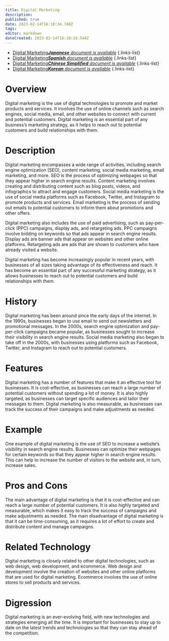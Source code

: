 ```yaml
---
title: Digital Marketing
description: 
published: true
date: 2023-02-14T16:18:34.740Z
tags: 
editor: markdown
dateCreated: 2023-02-14T16:18:24.544Z
---
```


- [Digital Marketing***Japanese** document is available*](/ja/Knowledge-base/Dictionary/digital-marketing)
{.links-list}
- [Digital Marketing***Spanish** document is available*](/es/Knowledge-base/Dictionary/digital-marketing)
{.links-list}
- [Digital Marketing***Chinese Simplified** document is available*](/zh/Knowledge-base/Dictionary/digital-marketing)
{.links-list}
- [Digital Marketing***Korean** document is available*](/ko/Knowledge-base/Dictionary/digital-marketing)
{.links-list}


# Overview
Digital marketing is the use of digital technologies to promote and market products and services. It involves the use of online channels such as search engines, social media, email, and other websites to connect with current and potential customers. Digital marketing is an essential part of any business’s marketing strategy, as it helps to reach out to potential customers and build relationships with them.

# Description
Digital marketing encompasses a wide range of activities, including search engine optimization (SEO), content marketing, social media marketing, email marketing, and more. SEO is the process of optimizing webpages so that they appear higher in search engine results. Content marketing involves creating and distributing content such as blog posts, videos, and infographics to attract and engage customers. Social media marketing is the use of social media platforms such as Facebook, Twitter, and Instagram to promote products and services. Email marketing is the process of sending out emails to potential customers to inform them about promotions and other offers.

Digital marketing also includes the use of paid advertising, such as pay-per-click (PPC) campaigns, display ads, and retargeting ads. PPC campaigns involve bidding on keywords so that ads appear in search engine results. Display ads are banner ads that appear on websites and other online platforms. Retargeting ads are ads that are shown to customers who have already visited a website.

Digital marketing has become increasingly popular in recent years, with businesses of all sizes taking advantage of its effectiveness and reach. It has become an essential part of any successful marketing strategy, as it allows businesses to reach out to potential customers and build relationships with them.

# History
Digital marketing has been around since the early days of the internet. In the 1990s, businesses began to use email to send out newsletters and promotional messages. In the 2000s, search engine optimization and pay-per-click campaigns became popular, as businesses sought to increase their visibility in search engine results. Social media marketing also began to take off in the 2000s, with businesses using platforms such as Facebook, Twitter, and Instagram to reach out to potential customers.

# Features
Digital marketing has a number of features that make it an effective tool for businesses. It is cost-effective, as businesses can reach a large number of potential customers without spending a lot of money. It is also highly targeted, as businesses can target specific audiences and tailor their messages to them. Digital marketing is also measurable, as businesses can track the success of their campaigns and make adjustments as needed.

# Example
One example of digital marketing is the use of SEO to increase a website’s visibility in search engine results. Businesses can optimize their webpages for certain keywords so that they appear higher in search engine results. This can help to increase the number of visitors to the website and, in turn, increase sales.

# Pros and Cons
The main advantage of digital marketing is that it is cost-effective and can reach a large number of potential customers. It is also highly targeted and measurable, which makes it easy to track the success of campaigns and make adjustments as needed. The main disadvantage of digital marketing is that it can be time-consuming, as it requires a lot of effort to create and distribute content and manage campaigns.

# Related Technology
Digital marketing is closely related to other digital technologies, such as web design, web development, and ecommerce. Web design and development involve the creation of websites and other online platforms that are used for digital marketing. Ecommerce involves the use of online stores to sell products and services.

# Digression
Digital marketing is an ever-evolving field, with new technologies and strategies emerging all the time. It is important for businesses to stay up to date on the latest trends and technologies so that they can stay ahead of the competition.